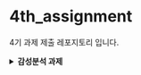 # 4th_assignment

4기 과제 제출 레포지토리 입니다.

<details>
<summary><b>감성분석 과제</b></summary>
## 📝 감성분석 과제 수행 관련
오늘 실습한 내용은 **자연어 처리(NLP)**와 감성 분석을 수행하는 시스템을 구축하기 위한 코드입니다. 이 코드는 텍스트 데이터를 받아들여 토큰화, 감성 사전 확장, 감성 분석을 수행하고, 각 문장에 대해 감성 점수와 비율을 계산하여 결과를 반환하는 역할을 합니다. 여러분이 따로 텍스트 파일을 만들어서 실습해보세요.

## 1. 텍스트 파일 준비하기
실습을 위해 사용할 텍스트 파일을 직접 만들어보세요.

## 텍스트 파일 내용: 각 줄마다 감성 분석을 원하는 문장을 입력합니다. 예를 들어, 아래와 같이 감성 분석을 원하는 문장들을 입력한 text_data.txt 파일을 만들어주세요.
## 예시 (text_data.txt):

오늘 날씨가 너무 좋아서 기분이 좋다.
이 영화는 정말 별로였어. 너무 지루했다.
맛있는 음식을 먹어서 행복하다.
이 책은 이해하기 어려워서 실망했다.

각 문장은 줄 바꿈으로 구분되어야 합니다.
파일을 저장할 때, UTF-8 인코딩을 사용하여 저장해주세요.

## 2. 코드 실행하기
이제 만든 텍스트 파일을 감성 분석 시스템에 적용하여 분석을 실행할 수 있습니다.

## 코드 실행 순서:

## 텍스트 파일 불러오기: pandas를 사용하여 만든 텍스트 파일을 불러옵니다.
예시 코드:
df = pd.read_csv('text_data.txt', header=None, names=['sentence'])
## 감성 분석 시스템 실행:
위에서 제공된 Aurora3 클래스 코드를 활용하여 감성 분석을 실행합니다.
Aurora3 클래스의 get_df() 메서드를 호출하면, 각 문장에 대해 **감성 점수(score)**와 **감성 비율(ratio)**을 계산한 결과를 얻을 수 있습니다.
## 결과 확인:
감성 분석 후, df 데이터프레임에 score와 ratio 열이 추가됩니다.
print(df)를 실행하면, 각 문장에 대해 감성 점수와 비율을 확인할 수 있습니다.
결과 예시:<br>
      sentence                score       ratio<br>
0    오늘 날씨가 너무 좋아서 기분이 좋다.    0.85   0.25<br>
1    이 영화는 정말 별로였어. 너무 지루했다.   -0.45   0.12<br>
2    맛있는 음식을 먹어서 행복하다.          0.75   0.22<br>
3    이 책은 이해하기 어려워서 실망했다.     -0.65   0.18<br>

## 3. 실습 완료 후 제출
실습이 끝나면, 감성 분석이 완료된 텍스트 파일을 제출해주세요.
제출 파일에는 sentence, score, ratio 열이 포함되어야 합니다.
(gpt를 적극적으로 활용해보세요)

## 과제 제출 관련
레포지토리 fork를 통해 과제를 수행하셔야 합니다.
과제에 대한 코드를 작성하시고, Pull Request (PR)를 작성해주시면 됩니다.
본인 이름 폴더에 파일을 넣어주세요 
<br>
ex) <br>
4기_홍길동/
└── 감성분석/
    ├── main.py
    ├── text.txt
    └── ...
<br>
PR 작성하실때 궁금한 점이나 어려웠던 점 등을 적어주세요.
과제 제출마감 기한은 4월 30일 23:59까지입니다.

</details>

